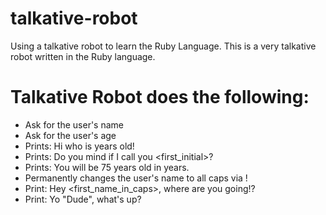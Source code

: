 talkative-robot
===============

Using a talkative robot to learn the Ruby Language.
This is a very talkative robot written in the Ruby language.

# Talkative Robot does the following:
* Ask for the user's name
* Ask for the user's age
* Prints: Hi <name> who is <age> years old!
* Prints: Do you mind if I call you <first_initial>?
* Prints: You will be 75 years old in <years> years.
* Permanently changes the user's name to all caps via !
* Print: Hey <first_name_in_caps>, where are you going!?
* Print: Yo "Dude", what's up?
